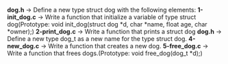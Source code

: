**dog.h** -> Define a new type struct dog with the following elements:
**1-init_dog.c** -> Write a function that initialize a variable of type struct dog(Prototype: void init_dog(struct dog *d, char *name, float age, char *owner);)
**2-print_dog.c** -> Write a function that prints a struct dog
**dog.h** -> Define a new type dog_t as a new name for the type struct dog.
**4-new_dog.c** -> Write a function that creates a new dog.
**5-free_dog.c** -> Write a function that frees dogs.(Prototype: void free_dog(dog_t *d);)


